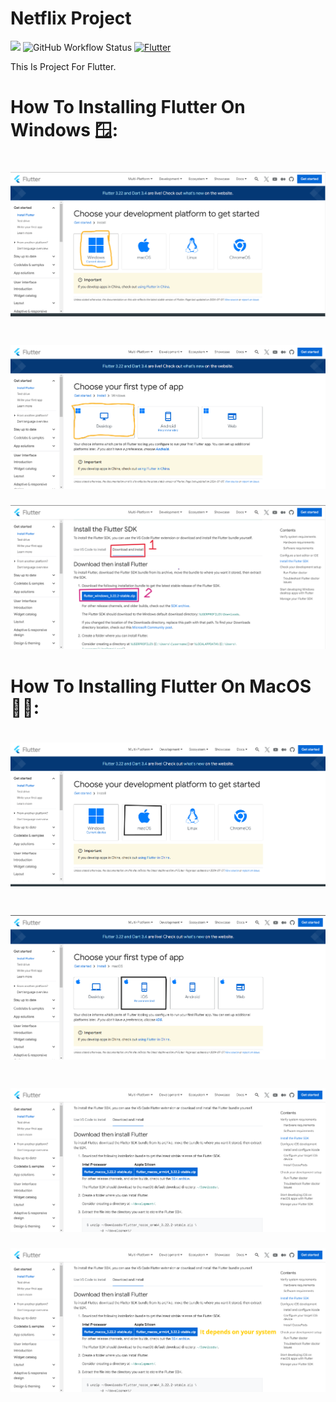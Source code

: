 # Netflix Project

<img id="shieldsimg" src="https://img.shields.io/badge/Updating%20the%20project-8A2BE2"></img>
![GitHub Workflow Status](https://img.shields.io/badge/GITHUB-Updating_the_project-007ACC?logo=github&logoColor=white)
[![Flutter](https://img.shields.io/badge/Flutter-02569B?style=flat&logo=flutter&logoColor=white)](https://flutter.dev/)

This Is Project For Flutter.

# How To Installing Flutter On Windows 🪟:
![image](assets/flutterinstallingwindows.png)
================================================================================================
![image](assets/Selection.png)
================================================================================================
![image](assets/Installing.png)

# How To Installing Flutter On MacOS 🍎🍏:
![image](assets/part1.png)
================================================================================================
![image](assets/part2.png)
================================================================================================
![image](assets/part3.png)
================================================================================================
![image](assets/part4.png)